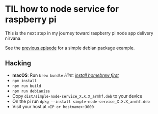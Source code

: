 # TIL how to node service for raspberry pi

This is the next step in my journey toward raspberry pi node app delivery nirvana.

See the [previous episode](//github.com/pingortle/til-dpkg) for a simple debian package example.

## Hacking

- **macOS**: Run `brew bundle` *Hint: [install homebrew first](https://brew.sh)*
- `npm install`
- `npm run build`
- `npm run debianize`
- Copy `dist/simple-node-service_X.X.X_armhf.deb` to your device
- On the pi run `dpkg --install simple-node-service_X.X.X_armhf.deb`
- Visit your host at `<IP or hostname>:3000`
